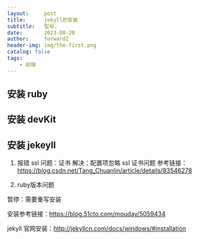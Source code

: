 ```yaml
---
layout:     post
title:      jekyll的安装
subtitle:   型号，
date:       2023-08-20
author:     forwardZ
header-img: img/the-first.png
catalog: false
tags:
    - 前端
---
```


## 安装 ruby

## 安装 devKit


## 安装 jekeyll
1. 报错 ssl 问题：证书
解决：配置项忽略 ssl 证书问题
参考链接：https://blog.csdn.net/Tang_Chuanlin/article/details/83546278

2. ruby版本问题

暂停：需要重写安装

安装参考链接：https://blog.51cto.com/mouday/5059434

jekyll 官网安装：http://jekyllcn.com/docs/windows/#installation

